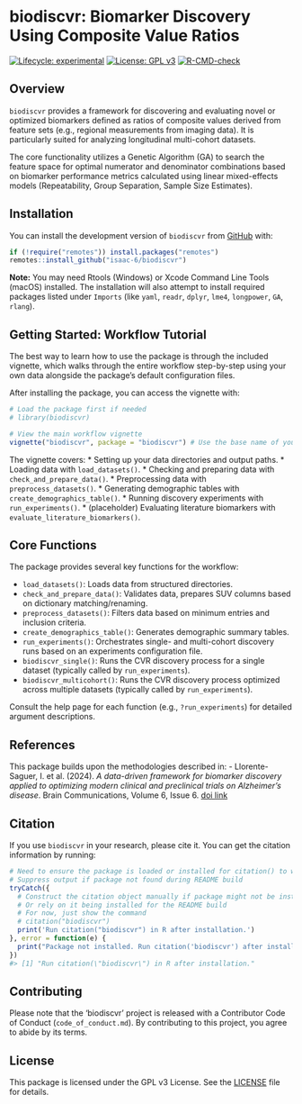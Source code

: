 
# biodiscvr: Biomarker Discovery Using Composite Value Ratios

<!-- badges: start -->

[![Lifecycle:
experimental](https://img.shields.io/badge/lifecycle-experimental-orange.svg)](https://lifecycle.r-lib.org/articles/stages.html#experimental)
[![License: GPL
v3](https://img.shields.io/badge/License-GPLv3-blue.svg)](https://www.gnu.org/licenses/gpl-3.0)
[![R-CMD-check](https://github.com/isaac-6/biodiscvr/actions/workflows/R-CMD-check.yaml/badge.svg)](https://github.com/isaac-6/biodiscvr/actions/workflows/R-CMD-check.yaml)
<!-- badges: end -->

## Overview

`biodiscvr` provides a framework for discovering and evaluating novel or
optimized biomarkers defined as ratios of composite values derived from
feature sets (e.g., regional measurements from imaging data). It is
particularly suited for analyzing longitudinal multi-cohort datasets.

The core functionality utilizes a Genetic Algorithm (GA) to search the
feature space for optimal numerator and denominator combinations based
on biomarker performance metrics calculated using linear mixed-effects
models (Repeatability, Group Separation, Sample Size Estimates).

## Installation

You can install the development version of `biodiscvr` from
[GitHub](https://github.com/isaac-6/biodiscvr) with:

``` r
if (!require("remotes")) install.packages("remotes")
remotes::install_github("isaac-6/biodiscvr")
```

**Note:** You may need Rtools (Windows) or Xcode Command Line Tools
(macOS) installed. The installation will also attempt to install
required packages listed under `Imports` (like `yaml`, `readr`, `dplyr`,
`lme4`, `longpower`, `GA`, `rlang`).

## Getting Started: Workflow Tutorial

The best way to learn how to use the package is through the included
vignette, which walks through the entire workflow step-by-step using
your own data alongside the package’s default configuration files.

After installing the package, you can access the vignette with:

``` r
# Load the package first if needed
# library(biodiscvr)

# View the main workflow vignette
vignette("biodiscvr", package = "biodiscvr") # Use the base name of your .Rmd file
```

The vignette covers: \* Setting up your data directories and output
paths. \* Loading data with `load_datasets()`. \* Checking and preparing
data with `check_and_prepare_data()`. \* Preprocessing data with
`preprocess_datasets()`. \* Generating demographic tables with
`create_demographics_table()`. \* Running discovery experiments with
`run_experiments()`. \* (placeholder) Evaluating literature biomarkers
with `evaluate_literature_biomarkers()`.

## Core Functions

The package provides several key functions for the workflow:

- `load_datasets()`: Loads data from structured directories.
- `check_and_prepare_data()`: Validates data, prepares SUV columns based
  on dictionary matching/renaming.
- `preprocess_datasets()`: Filters data based on minimum entries and
  inclusion criteria.
- `create_demographics_table()`: Generates demographic summary tables.
- `run_experiments()`: Orchestrates single- and multi-cohort discovery
  runs based on an experiments configuration file.
  <!-- *   `evaluate_literature_biomarkers()`: Evaluates predefined biomarkers on the processed data. -->
- `biodiscvr_single()`: Runs the CVR discovery process for a single
  dataset (typically called by `run_experiments`).
- `biodiscvr_multicohort()`: Runs the CVR discovery process optimized
  across multiple datasets (typically called by `run_experiments`).

Consult the help page for each function (e.g., `?run_experiments`) for
detailed argument descriptions.

## References

This package builds upon the methodologies described in: -
Llorente-Saguer, I. et al. (2024). *A data-driven framework for
biomarker discovery applied to optimizing modern clinical and
preclinical trials on Alzheimer’s disease*. Brain Communications, Volume
6, Issue 6. [doi link](https://doi.org/10.1093/braincomms/fcae438)

## Citation

If you use `biodiscvr` in your research, please cite it. You can get the
citation information by running:

``` r
# Need to ensure the package is loaded or installed for citation() to work
# Suppress output if package not found during README build
tryCatch({
  # Construct the citation object manually if package might not be installed
  # Or rely on it being installed for the README build
  # For now, just show the command
  # citation("biodiscvr")
  print('Run citation("biodiscvr") in R after installation.')
}, error = function(e) {
  print("Package not installed. Run citation('biodiscvr') after installation.")
})
#> [1] "Run citation(\"biodiscvr\") in R after installation."
```

## Contributing

Please note that the ‘biodiscvr’ project is released with a Contributor
Code of Conduct (`code_of_conduct.md`). By contributing to this project,
you agree to abide by its terms.

## License

This package is licensed under the GPL v3 License. See the
[LICENSE](LICENSE.md) file for details.
